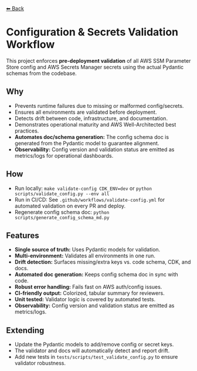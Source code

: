 [⬅ Back](../index.md)

# Configuration & Secrets Validation Workflow

This project enforces **pre-deployment validation** of all AWS SSM Parameter Store config and AWS Secrets Manager secrets using the actual Pydantic schemas from the codebase.

## Why

- Prevents runtime failures due to missing or malformed config/secrets.
- Ensures all environments are validated before deployment.
- Detects drift between code, infrastructure, and documentation.
- Demonstrates operational maturity and AWS Well-Architected best practices.
- **Automates doc/schema generation:** The config schema doc is generated from the Pydantic model to guarantee alignment.
- **Observability:** Config version and validation status are emitted as metrics/logs for operational dashboards.

## How

- Run locally:
  `make validate-config CDK_ENV=dev`
  or
  `python scripts/validate_config.py --env all`
- Run in CI/CD:
  See `.github/workflows/validate-config.yml` for automated validation on every PR and deploy.
- Regenerate config schema doc:
  `python scripts/generate_config_schema_md.py`

## Features

- **Single source of truth:** Uses Pydantic models for validation.
- **Multi-environment:** Validates all environments in one run.
- **Drift detection:** Surfaces missing/extra keys vs. code schema, CDK, and docs.
- **Automated doc generation:** Keeps config schema doc in sync with code.
- **Robust error handling:** Fails fast on AWS auth/config issues.
- **CI-friendly output:** Colorized, tabular summary for reviewers.
- **Unit tested:** Validator logic is covered by automated tests.
- **Observability:** Config version and validation status are emitted as metrics/logs.

## Extending

- Update the Pydantic models to add/remove config or secret keys.
- The validator and docs will automatically detect and report drift.
- Add new tests in `tests/scripts/test_validate_config.py` to ensure validator robustness.
